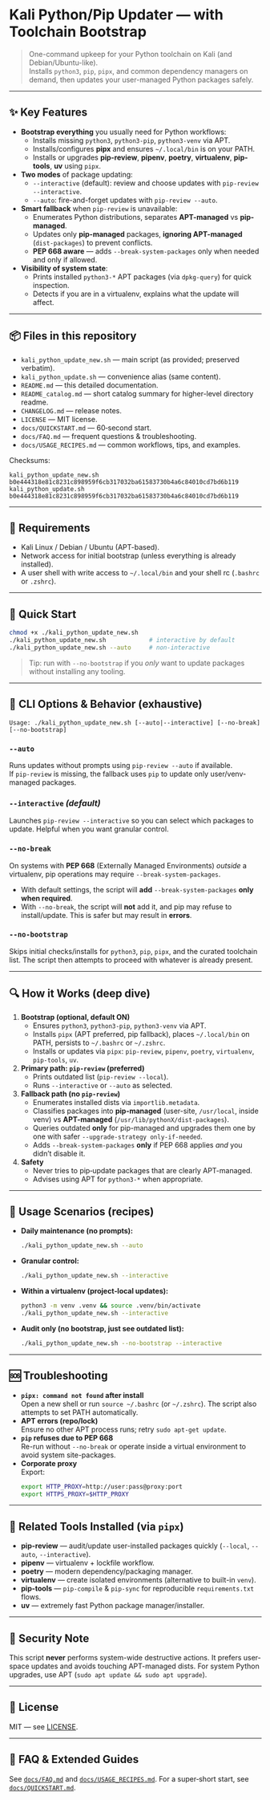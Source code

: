 # Kali Python/Pip Updater — with Toolchain Bootstrap

> One-command upkeep for your Python toolchain on Kali (and Debian/Ubuntu-like).  
> Installs `python3`, `pip`, `pipx`, and common dependency managers on demand, then updates your user-managed Python packages safely.

---

## ✨ Key Features

- **Bootstrap everything** you usually need for Python workflows:
  - Installs missing `python3`, `python3-pip`, `python3-venv` via APT.
  - Installs/configures **pipx** and ensures `~/.local/bin` is on your PATH.
  - Installs or upgrades **pip-review**, **pipenv**, **poetry**, **virtualenv**, **pip-tools**, **uv** using `pipx`.
- **Two modes** of package updating:
  - `--interactive` (default): review and choose updates with `pip-review --interactive`.
  - `--auto`: fire-and-forget updates with `pip-review --auto`.
- **Smart fallback** when `pip-review` is unavailable:
  - Enumerates Python distributions, separates **APT-managed** vs **pip-managed**.
  - Updates only **pip-managed** packages, **ignoring APT-managed** (`dist-packages`) to prevent conflicts.
  - **PEP 668 aware** — adds `--break-system-packages` only when needed and only if allowed.
- **Visibility of system state**:
  - Prints installed `python3-*` APT packages (via `dpkg-query`) for quick inspection.
  - Detects if you are in a virtualenv, explains what the update will affect.

---

## 📦 Files in this repository

- `kali_python_update_new.sh` — main script (as provided; preserved verbatim).
- `kali_python_update.sh` — convenience alias (same content).
- `README.md` — this detailed documentation.
- `README_catalog.md` — short catalog summary for higher-level directory readme.
- `CHANGELOG.md` — release notes.
- `LICENSE` — MIT license.
- `docs/QUICKSTART.md` — 60‑second start.
- `docs/FAQ.md` — frequent questions & troubleshooting.
- `docs/USAGE_RECIPES.md` — common workflows, tips, and examples.

Checksums:
```text
kali_python_update_new.sh  b0e444318e81c8231c898959f6cb317032ba61583730b4a6c84010cd7bd6b119
kali_python_update.sh      b0e444318e81c8231c898959f6cb317032ba61583730b4a6c84010cd7bd6b119
```

---

## 🔧 Requirements

- Kali Linux / Debian / Ubuntu (APT-based).
- Network access for initial bootstrap (unless everything is already installed).
- A user shell with write access to `~/.local/bin` and your shell rc (`.bashrc` or `.zshrc`).

---

## 🚀 Quick Start

```bash
chmod +x ./kali_python_update_new.sh
./kali_python_update_new.sh            # interactive by default
./kali_python_update_new.sh --auto     # non-interactive
```

> Tip: run with `--no-bootstrap` if you *only* want to update packages without installing any tooling.

---

## 🧭 CLI Options & Behavior (exhaustive)

```
Usage: ./kali_python_update_new.sh [--auto|--interactive] [--no-break] [--no-bootstrap]
```

### `--auto`  
Runs updates without prompts using `pip-review --auto` if available.  
If `pip-review` is missing, the fallback uses `pip` to update only user/venv-managed packages.

### `--interactive` *(default)*  
Launches `pip-review --interactive` so you can select which packages to update. Helpful when you want granular control.

### `--no-break`  
On systems with **PEP 668** (Externally Managed Environments) *outside* a virtualenv, pip operations may require `--break-system-packages`.
- With default settings, the script will **add** `--break-system-packages` **only when required**.
- With `--no-break`, the script will **not** add it, and pip may refuse to install/update. This is safer but may result in **errors**.

### `--no-bootstrap`  
Skips initial checks/installs for `python3`, `pip`, `pipx`, and the curated toolchain list. The script then attempts to proceed with whatever is already present.

---

## 🔍 How it Works (deep dive)

1. **Bootstrap (optional, default ON)**
   - Ensures `python3`, `python3-pip`, `python3-venv` via APT.
   - Installs `pipx` (APT preferred, pip fallback), places `~/.local/bin` on PATH, persists to `~/.bashrc` or `~/.zshrc`.
   - Installs or updates via `pipx`: `pip-review`, `pipenv`, `poetry`, `virtualenv`, `pip-tools`, `uv`.
2. **Primary path: `pip-review` (preferred)**
   - Prints outdated list (`pip-review --local`).
   - Runs `--interactive` or `--auto` as selected.
3. **Fallback path (no `pip-review`)**
   - Enumerates installed dists via `importlib.metadata`.
   - Classifies packages into **pip-managed** (user-site, `/usr/local`, inside venv) vs **APT-managed** (`/usr/lib/pythonX/dist-packages`).
   - Queries outdated **only** for pip-managed and upgrades them one by one with safer `--upgrade-strategy only-if-needed`.
   - Adds `--break-system-packages` **only** if PEP 668 applies *and* you didn’t disable it.
4. **Safety**
   - Never tries to pip‑update packages that are clearly APT-managed.
   - Advises using APT for `python3-*` when appropriate.

---

## 🧪 Usage Scenarios (recipes)

- **Daily maintenance (no prompts):**
  ```bash
  ./kali_python_update_new.sh --auto
  ```
- **Granular control:**
  ```bash
  ./kali_python_update_new.sh --interactive
  ```
- **Within a virtualenv (project‑local updates):**
  ```bash
  python3 -m venv .venv && source .venv/bin/activate
  ./kali_python_update_new.sh --interactive
  ```
- **Audit only (no bootstrap, just see outdated list):**
  ```bash
  ./kali_python_update_new.sh --no-bootstrap --interactive
  ```

---

## 🆘 Troubleshooting

- **`pipx: command not found` after install**  
  Open a new shell or run `source ~/.bashrc` (or `~/.zshrc`). The script also attempts to set PATH automatically.
- **APT errors (repo/lock)**  
  Ensure no other APT process runs; retry `sudo apt-get update`.
- **`pip` refuses due to PEP 668**  
  Re-run without `--no-break` or operate inside a virtual environment to avoid system site-packages.
- **Corporate proxy**  
  Export:
  ```bash
  export HTTP_PROXY=http://user:pass@proxy:port
  export HTTPS_PROXY=$HTTP_PROXY
  ```

---

## 🧰 Related Tools Installed (via `pipx`)

- **pip-review** — audit/update user-installed packages quickly (`--local`, `--auto`, `--interactive`).
- **pipenv** — virtualenv + lockfile workflow.
- **poetry** — modern dependency/packaging manager.
- **virtualenv** — create isolated environments (alternative to built-in `venv`).
- **pip-tools** — `pip-compile` & `pip-sync` for reproducible `requirements.txt` flows.
- **uv** — extremely fast Python package manager/installer.

---

## 🔐 Security Note

This script **never** performs system-wide destructive actions. It prefers user-space updates and avoids touching APT-managed dists. For system Python upgrades, use APT (`sudo apt update && sudo apt upgrade`).

---

## 📄 License

MIT — see [LICENSE](./LICENSE).

---

## 🙋 FAQ & Extended Guides

See [`docs/FAQ.md`](./docs/FAQ.md) and [`docs/USAGE_RECIPES.md`](./docs/USAGE_RECIPES.md). For a super‑short start, see [`docs/QUICKSTART.md`](./docs/QUICKSTART.md).
